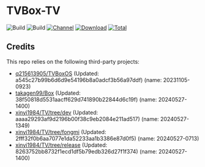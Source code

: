 # TVBox-TV

![Build](https://shields.io/github/actions/workflow/status/xinyi1984/TVBox-TV/TV.yml?branch=master&logo=github&label=Build)
![Build](https://shields.io/github/actions/workflow/status/xinyi1984/TVBox-TV/TVBox.yml?branch=master&logo=github&label=Build)
[![Channel](https://img.shields.io/badge/Follow-Telegram-blue.svg?logo=telegram)](https://t.me/klbot)
[![Download](https://img.shields.io/github/v/release/xinyi1984/TVBox-TV?color=orange&logoColor=orange&label=Download&logo=DocuSign)](https://github.com/xinyi1984/TVBox-TV/releases/latest) 
[![Total](https://shields.io/github/downloads/xinyi1984/TVBox-TV/total?logo=Bookmeter&label=Counts&logoColor=yellow&color=yellow)](https://github.com/xinyi1984/TVBox-TV/releases)

## Credits
This repo relies on the following third-party projects:
- [q215613905/TVBoxOS](https://github.com/q215613905/TVBoxOS) (Updated: a545c27b99b6d6d9e54196b8a0adcf3b56a97ddf) (name: 20231105-0923)
- [takagen99/Box](https://github.com/takagen99/Box) (Updated: 38f50818d5531aacff629d741890b22844d6c19f) (name: 20240527-1400)
- [xinyi1984/TV/tree/dev](https://github.com/xinyi1984/TV/tree/dev) (Updated: aaaa29293af9d2196b00f38c9eb2084e211ad517) (name: 20240527-1349)
- [xinyi1984/TV/tree/fongmi](https://github.com/xinyi1984/TV/tree/fongmi) (Updated: 2fff32f0b6aa7077e1da52233aa1b3386e87d0f5) (name: 20240527-0713)
- [xinyi1984/TV/tree/release](https://github.com/xinyi1984/TV/tree/release) (Updated: 8263752bb8732f1ecd1df5b79edb326d27f1f374) (name: 20240527-1400)
